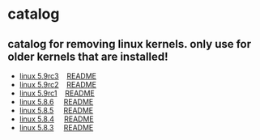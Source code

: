 # catalog

## catalog for removing linux kernels. only use for older kernels that are installed!

- [linux 5.9rc3](https://github.com/HexaOneOfficial/ubuntumainline/tree/master/catalog/5.9-rc3)&nbsp;&nbsp;&nbsp;&nbsp;[README](https://github.com/HexaOneOfficial/ubuntumainline/blob/master/catalog/5.9-rc3/README.md)
- [linux 5.9rc2](https://github.com/HexaOneOfficial/ubuntumainline/tree/master/catalog/5.9-rc2)&nbsp;&nbsp;&nbsp;&nbsp;[README](https://github.com/HexaOneOfficial/ubuntumainline/blob/master/catalog/5.9-rc2/README.md)
- [linux 5.9rc1](https://github.com/HexaOneOfficial/ubuntumainline/tree/master/catalog/5.9-rc1)&nbsp;&nbsp;&nbsp;&nbsp;[README](https://github.com/HexaOneOfficial/ubuntumainline/blob/master/catalog/5.9-rc1/README.md)
- [linux 5.8.6](https://github.com/HexaOneOfficial/ubuntumainline/tree/master/catalog/5.8.6)&nbsp;&nbsp;&nbsp;&nbsp;&nbsp;[README](https://github.com/HexaOneOfficial/ubuntumainline/blob/master/catalog/5.8.6/README.md)
- [linux 5.8.5](https://github.com/HexaOneOfficial/ubuntumainline/tree/master/catalog/5.8.5)&nbsp;&nbsp;&nbsp;&nbsp;&nbsp;[README](https://github.com/HexaOneOfficial/ubuntumainline/blob/master/catalog/5.8.5/README.md)
- [linux 5.8.4](https://github.com/HexaOneOfficial/ubuntumainline/tree/master/catalog/5.8.4)&nbsp;&nbsp;&nbsp;&nbsp;&nbsp;[README](https://github.com/HexaOneOfficial/ubuntumainline/blob/master/catalog/5.8.4/README.md) 
- [linux 5.8.3](https://github.com/HexaOneOfficial/ubuntumainline/tree/master/catalog/5.8.3)&nbsp;&nbsp;&nbsp;&nbsp;&nbsp;[README](https://github.com/HexaOneOfficial/ubuntumainline/blob/master/catalog/5.8.3/README.md) 

